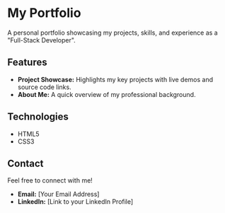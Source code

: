 <!-- @format -->

# My Portfolio

A personal portfolio showcasing my projects, skills, and experience as a "Full-Stack Developer".

## **Features**

- **Project Showcase:** Highlights my key projects with live demos and source code links.
- **About Me:** A quick overview of my professional background.

## **Technologies**

- HTML5
- CSS3

## **Contact**

Feel free to connect with me!

- **Email:** [Your Email Address]
- **LinkedIn:** [Link to your LinkedIn Profile]
